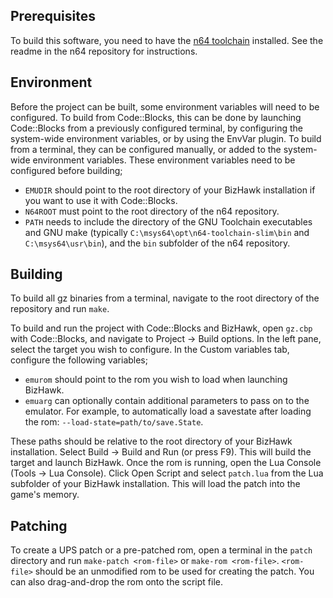 ## Prerequisites
To build this software, you need to have the [n64 toolchain](https://github.com/glankk/n64) installed.
See the readme in the n64 repository for instructions.

## Environment
Before the project can be built, some environment variables will need to be configured.
To build from Code::Blocks, this can be done by launching Code::Blocks from a previously configured terminal,
by configuring the system-wide environment variables, or by using the EnvVar plugin.
To build from a terminal, they can be configured manually, or added to the system-wide environment variables.
These environment variables need to be configured before building;
- `EMUDIR` should point to the root directory of your BizHawk installation if you want to use it with Code::Blocks.
- `N64ROOT` must point to the root directory of the n64 repository.
- `PATH` needs to include the directory of the GNU Toolchain executables and GNU make (typically
  `C:\msys64\opt\n64-toolchain-slim\bin` and `C:\msys64\usr\bin`), and the `bin` subfolder of the n64 repository.

## Building
To build all gz binaries from a terminal, navigate to the root directory of the repository and run `make`.

To build and run the project with Code::Blocks and BizHawk, open `gz.cbp` with Code::Blocks, and navigate to Project -> Build options.
In the left pane, select the target you wish to configure. In the Custom variables tab, configure the following variables;
- `emurom` should point to the rom you wish to load when launching BizHawk.
- `emuarg` can optionally contain additional parameters to pass on to the emulator. For example, to automatically
  load a savestate after loading the rom: `--load-state=path/to/save.State`.

These paths should be relative to the root directory of your BizHawk installation.
Select Build -> Build and Run (or press F9). This will build the target and launch BizHawk.
Once the rom is running, open the Lua Console (Tools -> Lua Console). Click Open Script and select `patch.lua` from
the Lua subfolder of your BizHawk installation. This will load the patch into the game's memory.

## Patching
To create a UPS patch or a pre-patched rom, open a terminal in the `patch` directory and run `make-patch <rom-file>` or `make-rom <rom-file>`.
`<rom-file>` should be an unmodified rom to be used for creating the patch. You can also drag-and-drop the rom onto the script file.
